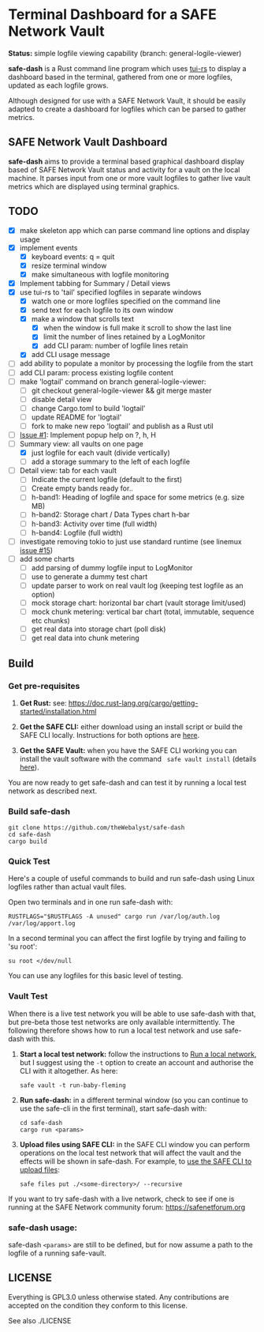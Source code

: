 # Terminal Dashboard for a SAFE Network Vault

**Status:** simple logfile viewing capability (branch: general-logile-viewer)

**safe-dash** is a Rust command line program which uses [tui-rs](https://github.com/fdehau/tui-rs) to display a dashboard based in the terminal, gathered from one or more logfiles, updated as each logfile grows. 

Although designed for use with a SAFE Network Vault, it should be easily adapted to create a dashboard for logfiles which can be parsed to gather metrics.

## SAFE Network Vault Dashboard
**safe-dash** aims to provide a terminal based graphical dashboard display based of SAFE Network Vault status and activity for a vault on the local machine. It parses input from one or more vault logfiles to gather live vault metrics which are displayed using terminal graphics.

## TODO
- [x] make skeleton app which can parse command line options and display usage
- [x] implement events
  - [x] keyboard events: q = quit
  - [x] resize terminal window
  - [x] make simultaneous with logfile monitoring
- [x] Implement tabbing for Summary / Detail views
- [x] use tui-rs to 'tail' specified logfiles in separate windows
  - [x] watch one or more logfiles specified on the command line
  - [x] send text for each logfile to its own window
  - [x] make a window that scrolls text
    - [x] when the window is full make it scroll to show the last line
    - [x] limit the number of lines retained by a LogMonitor
    - [x] add CLI param: number of logfile lines retain
  - [x] add CLI usage message
- [ ] add ability to populate a monitor by processing the logfile from the start
- [ ] add CLI param: process existing logfile content
- [ ] make 'logtail' command on branch general-logile-viewer:
  - [ ] git checkout general-logile-viewer && git merge master
  - [ ] disable detail view
  - [ ] change Cargo.toml to build 'logtail'
  - [ ] update README for 'logtail'
  - [ ] fork to make new repo 'logtail' and publish as a Rust util
- [ ] [Issue #1](https://github.com/theWebalyst/safe-dash/issues/1https://github.com/theWebalyst/safe-dash/issues/1): Implement popup help on ?, h, H
- [ ] Summary view: all vaults on one page
  - [x] just logfile for each vault (divide vertically)
  - [ ] add a storage summary to the left of each logfile
- [ ] Detail view: tab for each vault
  - [ ] Indicate the current logfile (default to the first)
  - [ ] Create empty bands ready for..
  - [ ] h-band1: Heading of logfile and space for some metrics (e.g. size MB)
  - [ ] h-band2: Storage chart / Data Types chart h-bar
  - [ ] h-band3: Activity over time (full width)
  - [ ] h-band4: Logfile (full width)
- [ ] investigate removing tokio to just use standard runtime (see linemux [issue #15](https://github.com/jmagnuson/linemux/issues/15))
- [ ] add some charts
  - [ ] add parsing of dummy logfile input to LogMonitor
  - [ ] use to generate a dummy test chart
  - [ ] update parser to work on real vault log (keeping test logfile as an option)
  - [ ] mock storage chart: horizontal bar chart (vault storage limit/used)
  - [ ] mock chunk metering: vertical bar chart (total, immutable, sequence etc chunks)
  - [ ] get real data into storage chart (poll disk)
  - [ ] get real data into chunk metering

## Build
### Get pre-requisites
1. **Get Rust:** see: https://doc.rust-lang.org/cargo/getting-started/installation.html

2. **Get the SAFE CLI:** either download using an install script or build the SAFE CLI locally. Instructions for both options are [here](https://github.com/maidsafe/safe-api/tree/master/safe-cli#safe-cli).

3. **Get the SAFE Vault:** when you have the SAFE CLI working you can install the vault software with the command ` safe vault install` (details [here](https://github.com/maidsafe/safe-api/tree/master/safe-cli#vault-install)).

You are now ready to get safe-dash and can test it by running a local test network as described next.

### Build safe-dash
```
git clone https://github.com/theWebalyst/safe-dash
cd safe-dash
cargo build
```

### Quick Test
Here's a couple of useful commands to build and run safe-dash using Linux logfiles rather than actual vault files. 

Open two terminals and in one run safe-dash with:
```
RUSTFLAGS="$RUSTFLAGS -A unused" cargo run /var/log/auth.log /var/log/apport.log  
```

In a second terminal you can affect the first logfile by trying and failing to 'su root':
```
su root </dev/null
```

You can use any logfiles for this basic level of testing.

### Vault Test
When there is a live test network you will be able to use safe-dash with that, but pre-beta those test networks are only available intermittently. The following therefore shows how to run a local test network and use safe-dash with this.

1. **Start a local test network:** follow the instructions to [Run a local network](https://github.com/maidsafe/safe-api/tree/master/safe-cli#run-a-local-network), but I suggest using the `-t` option to create an account and authorise the CLI with it altogether. As here:
    ```
    safe vault -t run-baby-fleming
    ```
2. **Run safe-dash:** in a different terminal window (so you can continue to use the safe-cli in the first terminal), start safe-dash with:
    ```
    cd safe-dash
    cargo run <params>
    ```
3. **Upload files using SAFE CLI:** in the SAFE CLI window you can perform operations on the local test network that will affect the vault and the effects will be shown in safe-dash. For example, to [use the SAFE CLI to upload files](https://github.com/maidsafe/safe-api/tree/master/safe-cli#files):
    ```
    safe files put ./<some-directory>/ --recursive
    ```

If you want to try safe-dash with a live network, check to see if one is running at the SAFE Network community forum: https://safenetforum.org

### safe-dash usage:
safe-dash `<params>` are still to be defined, but for now assume a path to the logfile of a running safe-vault.

## LICENSE

Everything is GPL3.0 unless otherwise stated. Any contributions are accepted on the condition they conform to this license.

See also ./LICENSE